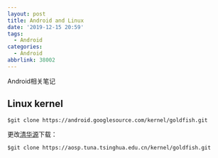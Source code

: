 ```yaml
---
layout: post
title: Android and Linux
date: '2019-12-15 20:59'
tags:
  - Android
categories:
  - Android
abbrlink: 38002
---
```


Android相关笔记

<!--more-->

## Linux kernel

``` shell
$git clone https://android.googlesource.com/kernel/goldfish.git
```

更改[清华源](https://mirrors.tuna.tsinghua.edu.cn/help/AOSP/)下载：

``` shell
$git clone https://aosp.tuna.tsinghua.edu.cn/kernel/goldfish.git
```
